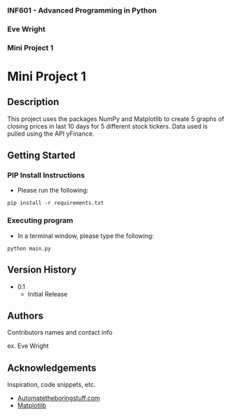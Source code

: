 ### INF601 - Advanced Programming in Python
### Eve Wright
### Mini Project 1


# Mini Project 1

## Description

This project uses the packages NumPy and Matplotlib to create 5 graphs of closing prices in last 10 days for 5 different stock tickers.
Data used is pulled using the API yFinance.

## Getting Started

### PIP Install Instructions

* Please run the following:

```
pip install -r requirements.txt
```

### Executing program

* In a terminal window, please type the following:

```
python main.py
```
## Version History
* 0.1
    * Initial Release

## Authors

Contributors names and contact info

ex. Eve Wright

## Acknowledgements

Inspiration, code snippets, etc.
* [Automatetheboringstuff.com](https://automatetheboringstuff.com/2e/chapter9/)
* [Matplotlib](https://matplotlib.org/stable/tutorials/pyplot.html)